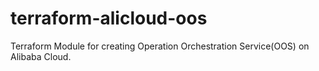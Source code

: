 # terraform-alicloud-oos
Terraform Module for creating Operation Orchestration Service(OOS) on Alibaba Cloud.
